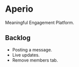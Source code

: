 # Aperio

Meaningful Engagement Platform.

## Backlog

* Posting a message.
* Live updates.
* Remove members tab.
